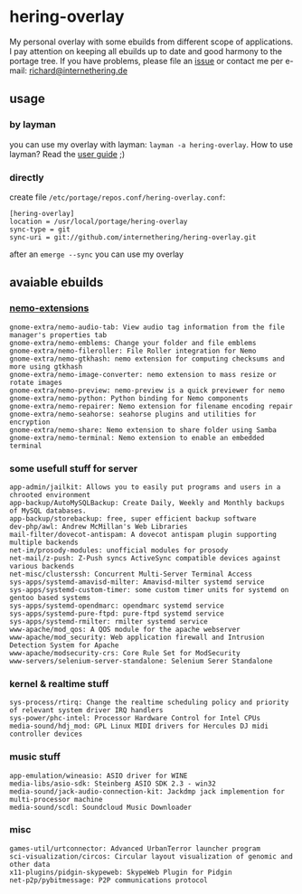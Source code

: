 # hering-overlay

My personal overlay with some ebuilds from different scope of applications. I pay attention on keeping all ebuilds up to date and good harmony to the portage tree. If you have problems, please file an [issue](https://github.com/internethering/hering-overlay/issues) or contact me per e-mail: richard@internethering.de

## usage

### by layman

you can use my overlay with layman: `layman -a hering-overlay`. How to use layman? Read the [user guide](https://wiki.gentoo.org/wiki/Project:Overlays/User_Guide) ;)

### directly

create file `/etc/portage/repos.conf/hering-overlay.conf`:

```
[hering-overlay]
location = /usr/local/portage/hering-overlay
sync-type = git
sync-uri = git://github.com/internethering/hering-overlay.git
```

after an `emerge --sync` you can use my overlay

## avaiable ebuilds

### [nemo-extensions](https://github.com/linuxmint/nemo-extensions)

```
gnome-extra/nemo-audio-tab: View audio tag information from the file manager's properties tab
gnome-extra/nemo-emblems: Change your folder and file emblems
gnome-extra/nemo-fileroller: File Roller integration for Nemo
gnome-extra/nemo-gtkhash: nemo extension for computing checksums and more using gtkhash
gnome-extra/nemo-image-converter: nemo extension to mass resize or rotate images
gnome-extra/nemo-preview: nemo-preview is a quick previewer for nemo
gnome-extra/nemo-python: Python binding for Nemo components
gnome-extra/nemo-repairer: Nemo extension for filename encoding repair
gnome-extra/nemo-seahorse: seahorse plugins and utilities for encryption
gnome-extra/nemo-share: Nemo extension to share folder using Samba
gnome-extra/nemo-terminal: Nemo extension to enable an embedded terminal

```

### some usefull stuff for server

```
app-admin/jailkit: Allows you to easily put programs and users in a chrooted environment
app-backup/AutoMySQLBackup: Create Daily, Weekly and Monthly backups of MySQL databases.
app-backup/storebackup: free, super efficient backup software
dev-php/awl: Andrew McMillan's Web Libraries
mail-filter/dovecot-antispam: A dovecot antispam plugin supporting multiple backends
net-im/prosody-modules: unofficial modules for prosody
net-mail/z-push: Z-Push syncs ActiveSync compatible devices against various backends
net-misc/clusterssh: Concurrent Multi-Server Terminal Access
sys-apps/systemd-amavisd-milter: Amavisd-milter systemd service
sys-apps/systemd-custom-timer: some custom timer units for systemd on gentoo based systems
sys-apps/systemd-opendmarc: opendmarc systemd service
sys-apps/systemd-pure-ftpd: pure-ftpd systemd service
sys-apps/systemd-rmilter: rmilter systemd service
www-apache/mod_qos: A QOS module for the apache webserver
www-apache/mod_security: Web application firewall and Intrusion Detection System for Apache
www-apache/modsecurity-crs: Core Rule Set for ModSecurity
www-servers/selenium-server-standalone: Selenium Serer Standalone
```

### kernel & realtime stuff

```
sys-process/rtirq: Change the realtime scheduling policy and priority of relevant system driver IRQ handlers
sys-power/phc-intel: Processor Hardware Control for Intel CPUs
media-sound/hdj_mod: GPL Linux MIDI drivers for Hercules DJ midi controller devices
```

### music stuff

```
app-emulation/wineasio: ASIO driver for WINE
media-libs/asio-sdk: Steinberg ASIO SDK 2.3 - win32
media-sound/jack-audio-connection-kit: Jackdmp jack implemention for multi-processor machine
media-sound/scdl: Soundcloud Music Downloader
```

### misc

```
games-util/urtconnector: Advanced UrbanTerror launcher program
sci-visualization/circos: Circular layout visualization of genomic and other data
x11-plugins/pidgin-skypeweb: SkypeWeb Plugin for Pidgin
net-p2p/pybitmessage: P2P communications protocol
```
